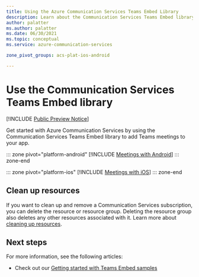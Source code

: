 ```yaml
---
title: Using the Azure Communication Services Teams Embed Library
description: Learn about the Communication Services Teams Embed library capabilities.
author: palatter
ms.author: palatter
ms.date: 06/30/2021
ms.topic: conceptual
ms.service: azure-communication-services

zone_pivot_groups: acs-plat-ios-android

---
```


# Use the Communication Services Teams Embed library

[!INCLUDE [Public Preview Notice](../../includes/public-preview-include.md)]

Get started with Azure Communication Services by using the Communication Services Teams Embed library to add Teams meetings to your app. 

::: zone pivot="platform-android"
[!INCLUDE [Meetings with Android](./includes/samples-android.md)]
::: zone-end

::: zone pivot="platform-ios"
[!INCLUDE [Meetings with iOS](./includes/samples-ios.md)]
::: zone-end

## Clean up resources

If you want to clean up and remove a Communication Services subscription, you can delete the resource or resource group. Deleting the resource group also deletes any other resources associated with it. Learn more about [cleaning up resources](../create-communication-resource.md#clean-up-resources).

## Next steps

For more information, see the following articles:

- Check out our [Getting started with Teams Embed samples](./getting-started-with-teams-embed.md)
